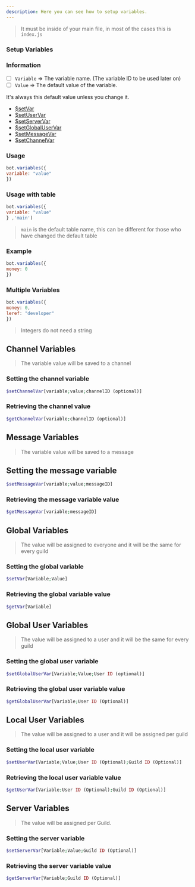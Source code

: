 ```yaml
---
description: Here you can see how to setup variables.
---
```


> It must be inside of your main file, in most of the cases this is `index.js`

### Setup Variables

### Information

* [ ] `Variable` => The variable name. (The variable ID to be used later on)
* [ ] `Value` => The default value of the variable.

It's always this default value unless you change it.

* [$setVar](../../functions/setvar.md)
* [$setUserVar](../../functions/setuservar.md)
* [$setServerVar](../../functions/setservervar.md)
* [$setGlobalUserVar](../../functions/setglobaluservar.md)
* [$setMessageVar](../../functions/setmessagevar.md)
* [$setChannelVar](../../functions/setchannelvar.md)

### Usage

```javascript
bot.variables({
variable: "value"
})
```

### Usage with table

```javascript
bot.variables({
variable: "value"
} ,'main') 
```

> `main` is the default table name, this can be different for those who have changed the default table

### Example

```javascript
bot.variables({
money: 0
})
```

### Multiple Variables

```javascript
bot.variables({
money: 0,
leref: "developer"
})
```

> Integers do not need a string

## Channel Variables

> The variable value will be saved to a channel

### Setting the channel variable

```php
$setChannelVar[variable;value;channelID (optional)]
```

### Retrieving the channel value

```php
$getChannelVar[variable;channelID (optional)]
```

## Message Variables

> The variable value will be saved to a message

## Setting the message variable

```php
$setMessageVar[variable;value;messageID]
```

### Retrieving the message variable value

```php
$getMessageVar[variable;messageID]
```

## Global Variables

> The value will be assigned to everyone and it will be the same for every guild

### Setting the global variable

```php
$setVar[Variable;Value]
```

### Retrieving the global variable value

```php
$getVar[Variable]
```

## Global User Variables

> The value will be assigned to a user and it will be the same for every guild

### Setting the global user variable

```php
$setGlobalUserVar[Variable;Value;User ID (optional)]
```

### Retrieving the global user variable value

```php
$getGlobalUserVar[Variable;User ID (Optional)]
```

## Local User Variables

> The value will be assigned to a user and it will be assigned per guild

### Setting the local user variable

```php
$setUserVar[Variable;Value;User ID (Optional);Guild ID (Optional)]
```

### Retrieving the local user variable value

```php
$getUserVar[Variable;User ID (Optional);Guild ID (Optional)]
```

## Server Variables

> The value will be assigned per Guild.

### Setting the server variable

```php
$setServerVar[Variable;Value;Guild ID (Optional)]
```

### Retrieving the server variable value

```php
$getServerVar[Variable;Guild ID (Optional)]
```

